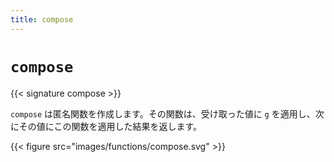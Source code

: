 ```yaml
---
title: compose
---
```


# `compose`

{{< signature compose >}}

`compose` は匿名関数を作成します。その関数は、受け取った値に `g` を適用し、次にその値にこの関数を適用した結果を返します。

{{< figure src="images/functions/compose.svg" >}}
